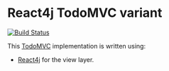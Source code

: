 # React4j TodoMVC variant

[![Build Status](https://api.travis-ci.com/react4j/react4j-todomvc.png?branch=raw)](http://travis-ci.com/react4j/react4j-todomvc)

This [TodoMVC](http://todomvc.com/) implementation is written using:

* [React4j](https://react4j.github.io) for the view layer.
